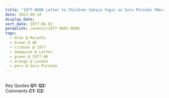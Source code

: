 ```yaml
---
title: "1977-0600 Letter to Children Sahaja Yogis on Guru Pūrṇimā (Marathi), London, UK from Anant Jeevan, Issue 1 (July 1979), Pages 1 and 3"
date: 2023-09-10
display_date: 
sort_date: 1977-06-01
permalink: /events/1977-0601-0600
tags:
  - blue @ Marathi
  - brown @ UK
  - crimson @ 1977
  - deeppink @ Letter
  - green @ 1977-06
  - orange @ London
  - peru @ Guru Purnima
---
```


<br>

<wave-list>
  <list-title color="DarkSeaGreen" width="55">Key Quotes</list-title>
  <list-item color="BlanchedAlmond" width="280"><b>Q1:</b> <i></i></list-item>
  <list-item color="Lavender" width="280"><b>Q2:</b> <i></i></list-item>
</wave-list>

<br>

<wave-list>
  <list-title color="DarkSeaGreen" width="55">Comments</list-title>
  <list-item color="BlanchedAlmond" width="280"><b>C1:</b> <i></i></list-item>
  <list-item color="Lavender" width="280"><b>C2:</b> <i></i></list-item>
</wave-list>